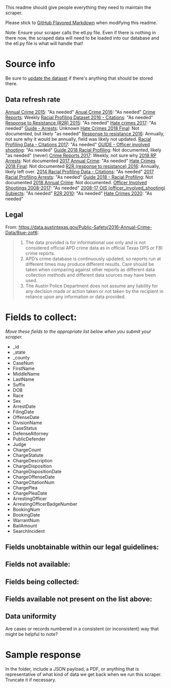 This readme should give people everything they need to maintain the scraper.

Please stick to [GitHub Flavored Markdown](https://guides.github.com/features/mastering-markdown/) when modifying this readme.  

Note: Ensure your scraper calls the etl.py file. Even if there is nothing in there now, the scraped data will need to be loaded into our database and the etl.py file is what will handle that!

# Source info
Be sure to [update the dataset](https://www.dolthub.com/repositories/pdap/datasets) if there's anything that should be stored there.

## Data refresh rate
[Annual Crime 2015](https://data.austintexas.gov/Public-Safety/Annual-Crime-Dataset-2015/spbg-9v94): "As needed"
[Anual Crime 2016](https://data.austintexas.gov/Public-Safety/2016-Annual-Crime-Data/8iue-zpf6): "As needed"
[Crime Reports](https://data.austintexas.gov/Public-Safety/Crime-Reports/fdj4-gpfu): Weekly
[Racial Profiling Dataset 2016 - Citations](https://data.austintexas.gov/Public-Safety/Racial-Profiling-Dataset-2015-Citations/sc6h-qr9f): "As needed"
[Response to Resistance (R2R) 2015](https://data.austintexas.gov/Public-Safety/R2R-2015/iydp-s2cf): "As needed"
[Hate crimes 2017](https://data.austintexas.gov/dataset/Hate-Crimes-2017/79qh-wdpx): "As needed"
[Guide - Arrests](https://data.austintexas.gov/Public-Safety/GUIDE-Arrests/cpxf-2jga): Unknown
[Hate Crimes 2018 Final](https://data.austintexas.gov/Public-Safety/Hate-Crimes-2018-Final/idj2-d9th): Not documented, but likely "as needed"
[Response to resistance 2016](https://data.austintexas.gov/Public-Safety/R2R-2016/h8jq-pcz3): Annually, not sure why it would be annually, field was likely not updated.
[Racial Profiling Data - Citations 2017](https://data.austintexas.gov/dataset/2017-Racial-Profiling-Dataset-Citations/7guv-wkre): "As needed"
[GUIDE - Officer involved shooting](https://data.austintexas.gov/Public-Safety/GUIDE-2017-Officer-Involved-Shooting/eqwy-k8kh): "As needed"
[Guide 2018 Racial Profiling](https://data.austintexas.gov/Public-Safety/GUIDE-2018-Racial-Profiling/mipf-8at9): Not documented, likely "as needed" (never)
[Crime Reports 2017](https://data.austintexas.gov/Public-Safety/Crime-Reports-2017/4bxg-n3iv): Weekly, not sure why
[2018 RP Arrests](https://data.austintexas.gov/Public-Safety/2018-RP-Arrests/xfke-9bsj): Not documented
[2017 Annual Crime](https://data.austintexas.gov/Public-Safety/2017-Annual-Crime/3t4q-mqs5): "As needed"
[Hate Crimes 2018 Final](https://data.austintexas.gov/Public-Safety/Hate-Crimes-2018-Final/idj2-d9th): Not documented
[R2R (response to resistance) 2016](https://data.austintexas.gov/Public-Safety/R2R-2016/h8jq-pcz3): Annually, likely left over.
[2014 Racial Profiling Data - Citations](https://data.austintexas.gov/Public-Safety/2014-Racial-Profiling-Dataset-Citations/mw6q-k5gy): "As needed"
[2017 Racial Profiling Arrests](https://data.austintexas.gov/Public-Safety/2017-Racial-Profiling-Arrests/x4p3-hj3y): "As needed"
[Guide 2018 - Racial Profiling](https://data.austintexas.gov/Public-Safety/GUIDE-2018-Racial-Profiling/mipf-8at9): Not documented
[2018 Annual Crime](https://data.austintexas.gov/Public-Safety/2018-Annual-Crime/pgvh-cpyq): Not documented.
[Officer Involved Shootings 2008-2017](https://data.austintexas.gov/Public-Safety/Officer-Involved-Shootings-2008-17-Incidents/uzqv-9uza): "As needed"
[2008-17 OIS (officer_involved_shooting) Subjects](https://data.austintexas.gov/Public-Safety/2008-17-OIS-Subjects/u2k2-n8ez): "As needed"
[R2R 2010](https://data.austintexas.gov/Public-Safety/R2R-2010/q5ym-htjz): "As needed"
[Hate Crimes 2020](https://data.austintexas.gov/Public-Safety/Hate-Crimes-2020/mi2a-twn5): "As needed"

## Legal

From: https://data.austintexas.gov/Public-Safety/2016-Annual-Crime-Data/8iue-zpf6:

> 1. The data provided is for informational use only and is not considered official APD crime data as in official Texas DPS or FBI crime reports.
> 2. APD’s crime database is continuously updated, so reports run at different times may produce different results. Care should be taken when comparing against other reports as different data collection methods and different data sources may have been used.
> 3. The Austin Police Department does not assume any liability for any decision made or action taken or not taken by the recipient in reliance upon any information or data provided.

# Fields to collect:
_Move these fields to the appropriate list below when you submit your scraper._

* _id
* _state
* _county
* CaseNum
* FirstName
* MiddleName
* LastName
* Suffix
* DOB
* Race
* Sex
* ArrestDate
* FilingDate
* OffenseDate
* DivisionName
* CaseStatus
* DefenseAttorney
* PublicDefender
* Judge
* ChargeCount
* ChargeStatute
* ChargeDescription
* ChargeDisposition
* ChargeDispositionDate
* ChargeOffenseDate
* ChargeCitationNum
* ChargePlea
* ChargePleaDate
* ArrestingOfficer
* ArrestingOfficerBadgeNumber
* BookingNum
* BookingDate
* WarrantNum
* BailAmount
* SearchIncident

## Fields unobtainable within our legal guidelines:

## Fields not available:

## Fields being collected:

## Fields available not present on the list above:

## Data uniformity
Are cases or records numbered in a consistent (or inconsistent) way that might be helpful to note?

# Sample response
In the folder, include a JSON payload, a PDF, or anything that is representative of what kind of data we get back when we run this scraper. Truncate it if necessary.
